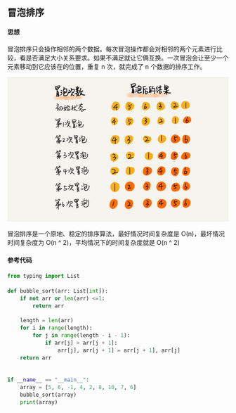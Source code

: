 ## 冒泡排序

#### 思想

冒泡排序只会操作相邻的两个数据。每次冒泡操作都会对相邻的两个元素进行比较，看是否满足大小关系要求。如果不满足就让它俩互换。一次冒泡会让至少一个元素移动到它应该在的位置，重复 n 次，就完成了 n 个数据的排序工作。

![冒泡排序](2019-04-09_12-33-33.png)

冒泡排序是一个原地、稳定的排序算法，最好情况时间复杂度是 O(n)，最坏情况时间复杂度为 O(n ^ 2)，平均情况下的时间复杂度就是 O(n ^ 2)



#### 参考代码

```python
from typing import List

def bubble_sort(arr: List[int]):
    if not arr or len(arr) <=1:
        return arr
        
    length = len(arr)
    for i in range(length):
        for j in range(length - i - 1):
            if arr[j] > arr[j + 1]:
                arr[j], arr[j + 1] = arr[j + 1], arr[j]
    return arr


if __name__ == "__main__":
    array = [5, 6, -1, 4, 2, 8, 10, 7, 6]
    bubble_sort(array)
    print(array)
```

